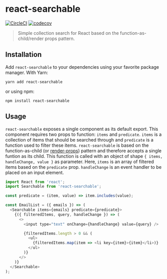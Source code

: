 # react-searchable
[![CircleCI](https://circleci.com/gh/prograsdk/react-searchable.svg?style=svg&circle-token=6f7f2fec7ee257f7fb0455c3d3c28a310cdeb55d)](https://circleci.com/gh/prograsdk/react-searchable)
[![codecov](https://codecov.io/gh/prograsdk/react-searchable/branch/master/graph/badge.svg)](https://codecov.io/gh/prograsdk/react-searchable)

> Simple collection search for React based on the function-as-child/render props pattern.

## Installation
Add `react-searchable` to your dependencies using your favorite package manager. With Yarn:
```
yarn add react-searchable
```
or using npm:
```
npm install react-searchable
```

## Usage
`react-searchable` exposes a single component as its default export. This component requires two props to function: `items` and `predicate`. `items` is a collection of items that should be searched through and `predicate` is a function used to filter these items.
`react-searchable` is based on the function-as-child (or [render-props](https://reactjs.org/docs/render-props.html)) pattern and therefore accepts a single funtion as its child. This function is called with an object of shape `{ items, handleChange, value }` as parameter. Here, `items` is an array of filtered items based on the `predicate` prop. `handleChange` is an event handler to be placed on an input element.

```javascript
import React from 'react';
import Searchable from 'react-searchable';

const predicate = (item, value) => item.includes(value);

const EmailList = ({ emails }) => (
  <Searchable items={emails} predicate={predicate}>
    {({ filteredItems, query, handleChange }) => (
      <>
        <input type="text" onChange={handleChange} value={query} />

        {filteredItems.length > 0 && (
          <ul>
            {filteredItems.map(item => <li key={item}>{item}</li>)}
          </ul>
        )}
      </>
    )}
  </Searchable>
);
```
